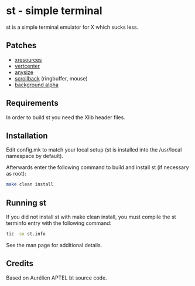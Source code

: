 # st - simple terminal
st is a simple terminal emulator for X which sucks less.


## Patches

* [xresources](https://st.suckless.org/patches/xresources/)
* [vertcenter](https://st.suckless.org/patches/vertcenter/)
* [anysize](https://st.suckless.org/patches/anysize/)
* [scrollback](https://st.suckless.org/patches/scrollback/) (ringbuffer, mouse)
* [background alpha](https://st.suckless.org/patches/alpha/)

## Requirements

In order to build st you need the Xlib header files.

## Installation

Edit config.mk to match your local setup (st is installed into the /usr/local namespace by default).

Afterwards enter the following command to build and install st (if necessary as root):

```sh
make clean install
```


## Running st

If you did not install st with make clean install, you must compile
the st terminfo entry with the following command:

```sh
tic -sx st.info
```

See the man page for additional details.

## Credits

Based on Aurélien APTEL <aurelien dot aptel at gmail dot com> bt source code.

